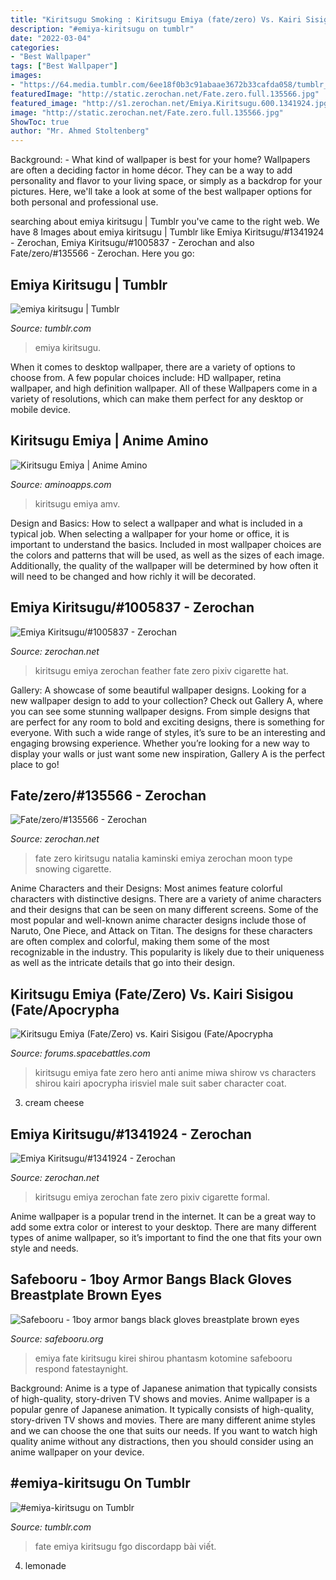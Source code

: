 ```yaml
---
title: "Kiritsugu Smoking : Kiritsugu Emiya (fate/zero) Vs. Kairi Sisigou (fate/apocrypha"
description: "#emiya-kiritsugu on tumblr"
date: "2022-03-04"
categories:
- "Best Wallpaper"
tags: ["Best Wallpaper"]
images:
- "https://64.media.tumblr.com/6ee18f0b3c91abaae3672b33cafda058/tumblr_pe4zp48TRu1vieg5oo1_540.jpg"
featuredImage: "http://static.zerochan.net/Fate.zero.full.135566.jpg"
featured_image: "http://s1.zerochan.net/Emiya.Kiritsugu.600.1341924.jpg"
image: "http://static.zerochan.net/Fate.zero.full.135566.jpg"
ShowToc: true
author: "Mr. Ahmed Stoltenberg"
---
```



Background: - What kind of wallpaper is best for your home?
Wallpapers are often a deciding factor in home décor. They can be a way to add personality and flavor to your living space, or simply as a backdrop for your pictures. Here, we'll take a look at some of the best wallpaper options for both personal and professional use.

	

		
searching about emiya kiritsugu | Tumblr you've came to the right web. We have 8 Images about emiya kiritsugu | Tumblr like Emiya Kiritsugu/#1341924 - Zerochan, Emiya Kiritsugu/#1005837 - Zerochan and also Fate/zero/#135566 - Zerochan. Here you go:
		
    
## Emiya Kiritsugu | Tumblr

<img loading=lazy src="https://66.media.tumblr.com/d6a8d5ef363324dc576a22a91cead0fa/tumblr_p2smg3PQG21wyjac2o1_500.jpg" onerror="this.onerror=null;this.src='https://tse3.mm.bing.net/th?id=OIP.xUbOSvD0PzZJw1TCMX5lDgHaIV&amp;pid=15.1';" alt="emiya kiritsugu | Tumblr">

_Source: tumblr.com_

>emiya kiritsugu. 

	

When it comes to desktop wallpaper, there are a variety of options to choose from. A few popular choices include: HD wallpaper, retina wallpaper, and high definition wallpaper. All of these Wallpapers come in a variety of resolutions, which can make them perfect for any desktop or mobile device. 

    
## Kiritsugu Emiya | Anime Amino

<img loading=lazy src="http://pm1.narvii.com/5974/d8d1864d60c951cffd474704e19d194e4499cf2a_hq.jpg" onerror="this.onerror=null;this.src='https://tse3.mm.bing.net/th?id=OIP.2l8i_oyMmfoZDU_Q6gro_gHaEK&amp;pid=15.1';" alt="Kiritsugu Emiya | Anime Amino">

_Source: aminoapps.com_

>kiritsugu emiya amv. 

	

Design and Basics: How to select a wallpaper and what is included in a typical job.
When selecting a wallpaper for your home or office, it is important to understand the basics. Included in most wallpaper choices are the colors and patterns that will be used, as well as the sizes of each image. Additionally, the quality of the wallpaper will be determined by how often it will need to be changed and how richly it will be decorated.

    
## Emiya Kiritsugu/#1005837 - Zerochan

<img loading=lazy src="http://s1.zerochan.net/Emiya.Kiritsugu.600.1005837.jpg" onerror="this.onerror=null;this.src='https://tse1.mm.bing.net/th?id=OIP.r4J5P79kVO6TfFQNroqZegDSEp&amp;pid=15.1';" alt="Emiya Kiritsugu/#1005837 - Zerochan">

_Source: zerochan.net_

>kiritsugu emiya zerochan feather fate zero pixiv cigarette hat. 

	

Gallery: A showcase of some beautiful wallpaper designs.
Looking for a new wallpaper design to add to your collection? Check out Gallery A, where you can see some stunning wallpaper designs. From simple designs that are perfect for any room to bold and exciting designs, there is something for everyone. With such a wide range of styles, it’s sure to be an interesting and engaging browsing experience. Whether you’re looking for a new way to display your walls or just want some new inspiration, Gallery A is the perfect place to go!





	
	
    
## Fate/zero/#135566 - Zerochan

<img loading=lazy src="http://static.zerochan.net/Fate.zero.full.135566.jpg" onerror="this.onerror=null;this.src='https://tse2.mm.bing.net/th?id=OIP.nTz06YWJvTVDenJlZOMbrgHaJ4&amp;pid=15.1';" alt="Fate/zero/#135566 - Zerochan">

_Source: zerochan.net_

>fate zero kiritsugu natalia kaminski emiya zerochan moon type snowing cigarette. 

	

Anime Characters and their Designs: Most animes feature colorful characters with distinctive designs.
There are a variety of anime characters and their designs that can be seen on many different screens. Some of the most popular and well-known anime character designs include those of Naruto, One Piece, and Attack on Titan. The designs for these characters are often complex and colorful, making them some of the most recognizable in the industry. This popularity is likely due to their uniqueness as well as the intricate details that go into their design.

    
## Kiritsugu Emiya (Fate/Zero) Vs. Kairi Sisigou (Fate/Apocrypha

<img loading=lazy src="https://68.media.tumblr.com/b6523a3098ca55feae4b57aa71e03de8/tumblr_inline_ohowvxZTJA1uanhm1_540.jpg" onerror="this.onerror=null;this.src='https://tse3.mm.bing.net/th?id=OIP.NHk2U8auxnooOzIUkdsY2gHaKe&amp;pid=15.1';" alt="Kiritsugu Emiya (Fate/Zero) vs. Kairi Sisigou (Fate/Apocrypha">

_Source: forums.spacebattles.com_

>kiritsugu emiya fate zero hero anti anime miwa shirow vs characters shirou kairi apocrypha irisviel male suit saber character coat. 

	

3. cream cheese 

    
## Emiya Kiritsugu/#1341924 - Zerochan

<img loading=lazy src="http://s1.zerochan.net/Emiya.Kiritsugu.600.1341924.jpg" onerror="this.onerror=null;this.src='https://tse3.mm.bing.net/th?id=OIP.5N87aT2VABYWw7ci_abtaQAAAA&amp;pid=15.1';" alt="Emiya Kiritsugu/#1341924 - Zerochan">

_Source: zerochan.net_

>kiritsugu emiya zerochan fate zero pixiv cigarette formal. 

	

Anime wallpaper is a popular trend in the internet. It can be a great way to add some extra color or interest to your desktop. There are many different types of anime wallpaper, so it’s important to find the one that fits your own style and needs.

    
## Safebooru - 1boy Armor Bangs Black Gloves Breastplate Brown Eyes

<img loading=lazy src="https://safebooru.org/images/2400/e22d200a1c3da6d86c7dda1240817800b971d77a.jpg?2500647" onerror="this.onerror=null;this.src='https://tse2.mm.bing.net/th?id=OIP.c6a37jLCRmwU7yvJOVoj2gHaKe&amp;pid=15.1';" alt="Safebooru - 1boy armor bangs black gloves breastplate brown eyes">

_Source: safebooru.org_

>emiya fate kiritsugu kirei shirou phantasm kotomine safebooru respond fatestaynight. 

	

Background: Anime is a type of Japanese animation that typically consists of high-quality, story-driven TV shows and movies.
Anime wallpaper is a popular genre of Japanese animation. It typically consists of high-quality, story-driven TV shows and movies. There are many different anime styles and we can choose the one that suits our needs. If you want to watch high quality anime without any distractions, then you should consider using an anime wallpaper on your device.

    
## #emiya-kiritsugu On Tumblr

<img loading=lazy src="https://64.media.tumblr.com/6ee18f0b3c91abaae3672b33cafda058/tumblr_pe4zp48TRu1vieg5oo1_540.jpg" onerror="this.onerror=null;this.src='https://tse3.mm.bing.net/th?id=OIP.Rhl7yG1sECSiPRVfLkspYAHaKX&amp;pid=15.1';" alt="#emiya-kiritsugu on Tumblr">

_Source: tumblr.com_

>fate emiya kiritsugu fgo discordapp bài viết. 

	

4. lemonade 

